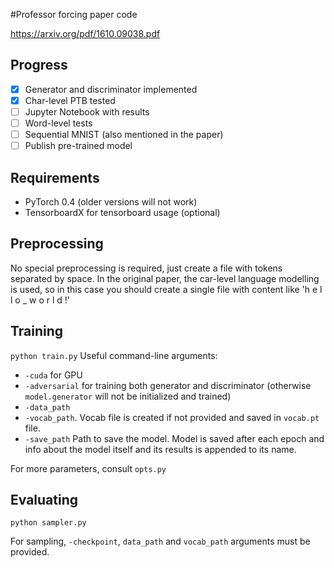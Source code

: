 #Professor forcing paper code

https://arxiv.org/pdf/1610.09038.pdf

## Progress
- [x] Generator and discriminator implemented
- [x] Char-level PTB tested
- [ ] Jupyter Notebook with results
- [ ] Word-level tests
- [ ] Sequential MNIST (also mentioned in the paper)
- [ ] Publish pre-trained model

## Requirements
- PyTorch 0.4 (older versions will not work)
- TensorboardX for tensorboard usage (optional)

## Preprocessing
No special preprocessing is required, 
just create a file with tokens separated by space.
In the original paper, the car-level language modelling is used, so in this case
you should create a single file with content like 'h e l l o _ w o r l d !'

## Training
`python train.py`
Useful command-line arguments:
- `-cuda` for GPU
- `-adversarial` for training both generator 
and discriminator (otherwise `model.generator` will
not be initialized and trained)
- `-data_path` 
- `-vocab_path`. Vocab file is created if not provided
and saved in `vocab.pt` file.
- `-save_path` Path to save the model. Model is saved
after each epoch and info about the model itself 
and its results is appended to its name.

For more parameters, consult `opts.py`

## Evaluating
`python sampler.py`

For sampling, `-checkpoint`, `data_path` 
and `vocab_path` arguments must be provided.


